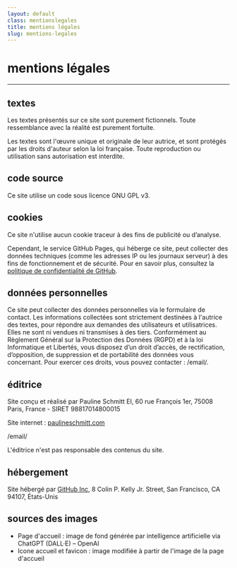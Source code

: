 ```yaml
---
layout: default
class: mentionslegales
title: mentions légales
slug: mentions-legales
---
```


# mentions légales
---

## textes

Les textes présentés sur ce site sont purement fictionnels. Toute ressemblance avec la réalité est purement fortuite.

Les textes sont l'œuvre unique et originale de leur autrice, et sont protégés par les droits d'auteur selon la loi française. Toute reproduction ou utilisation sans autorisation est interdite.

## code source

Ce site utilise un code sous licence GNU GPL v3.

## cookies

Ce site n'utilise aucun cookie traceur à des fins de publicité ou d’analyse.

Cependant, le service GitHub Pages, qui héberge ce site, peut collecter des données techniques (comme les adresses IP ou les journaux serveur) à des fins de fonctionnement et de sécurité. Pour en savoir plus, consultez la [politique de confidentialité de GitHub](https://docs.github.com/fr/site-policy/privacy-policies/github-privacy-statement).

## données personnelles

Ce site peut collecter des données personnelles via le formulaire de contact. Les informations collectées sont strictement destinées à l'autrice des textes, pour répondre aux demandes des utilisateurs et utilisatrices. Elles ne sont ni vendues ni transmises à des tiers.
Conformément au Règlement Général sur la Protection des Données (RGPD) et à la loi Informatique et Libertés, vous disposez d’un droit d’accès, de rectification, d’opposition, de suppression et de portabilité des données vous concernant.
Pour exercer ces droits, vous pouvez contacter : /email/.

## éditrice

Site conçu et réalisé par Pauline Schmitt EI, 60 rue François 1er, 75008 Paris, France - SIRET 98817014800015

Site internet : [paulineschmitt.com](https://www.paulineschmitt.com)

/email/

L'éditrice n'est pas responsable des contenus du site.

## hébergement

Site hébergé par [GitHub Inc](https://pages.github.com), 8 Colin P. Kelly Jr. Street, San Francisco, CA 94107, États-Unis

## sources des images

- Page d'accueil : image de fond générée par intelligence artificielle via ChatGPT (DALL·E) – OpenAI
- Icone accueil et favicon : image modifiée à partir de l'image de la page d'accueil

